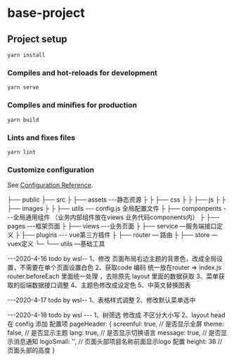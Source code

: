# base-project

## Project setup
```
yarn install
```

### Compiles and hot-reloads for development
```
yarn serve
```

### Compiles and minifies for production
```
yarn build
```

### Lints and fixes files
```
yarn lint
```

### Customize configuration
See [Configuration Reference](https://cli.vuejs.org/config/).

├── public
├── src
├    ├── assets ---静态资源
├    ├    ├── css
├    ├    ├── js
├    ├    ├── images
├    ├    ├── utils --- config.js 全局配置文件
├    ├──  componpents ---全局通用组件 （业务内部组件放在views 业务代码components内）
├    ├──  pages ---框架页面
├    ├── views ---业务页面
├    ├── service —服务端接口定义
├    ├── plugins --- vue第三方插件
├    ├── router — 路由
├    ├── store — vuex定义
└─ └── utils —基础工具

---2020-4-16 todo by wsl--
1、修改 页面布局右边主题的背景色，改成全局设置，不需要在单个页面设置白色
2、获取code 编码 统一放在router => index.js router.beforeEach 里面统一处理 ，去除原先 layout 里面的数据获取
3、菜单获取的后端数据接口调整
4、主题色修改成设定色
5、中英文替换图表


---2020-4-17 todo by wsl--
1、表格样式调整
2、修改默认菜单选中

---2020-4-18 todo by wsl ---
1、树筛选 修改成 不区分大小写
2、layout head 在 config 添加 配置项
pageHeader: {
    screenful: true, // 是否显示全屏
    theme: false, // 是否显示主题
    lang: true, // 是否显示切换语言
    message: true, // 是否显示消息通知
    logoSmall: '', // 页面头部项目名称前面显示logo 配置
    height: 36 // 页面头部的高度
}
